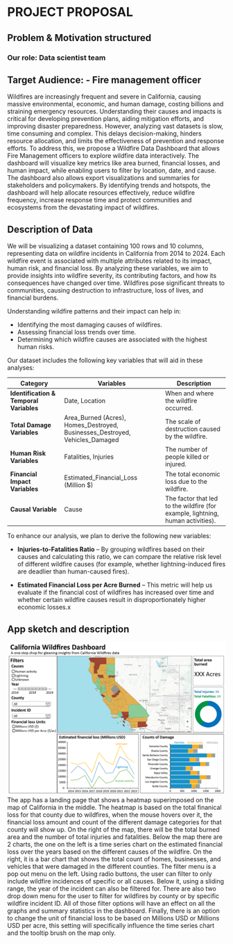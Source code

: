 <!-- TO BE UPDATED BASED ON COLLABORATIVE GOOGLE DOC: https://docs.google.com/document/d/15RFVEje4KcVk8RdTqWSU9hqasnSogVI98SqBVtU6uJw/edit?tab=t.0 
 -->
# PROJECT PROPOSAL
## Problem & Motivation structured
### Our role: Data scientist team

## Target Audience: - Fire management officer 

Wildfires are increasingly frequent and severe in California, causing massive environmental, economic, and human damage, costing billions and straining emergency resources. Understanding their causes and impacts is critical for developing prevention plans, aiding mitigation efforts, and improving disaster preparedness.  However, analyzing vast datasets is slow, time consuming and complex. This delays decision-making, hinders resource allocation, and limits the effectiveness of prevention and response efforts.
To address this, we propose a Wildfire Data Dashboard that allows Fire Management officers to explore wildfire data interactively. The dashboard will visualize key metrics like area burned, financial losses, and human impact, while enabling users to filter by location, date, and cause. The dashboard also allows export visualizations and summaries for stakeholders and policymakers. 
By identifying trends and hotspots, the dashboard will help allocate resources effectively, reduce wildfire frequency, increase response time and protect communities and ecosystems from the devastating impact of wildfires. 


## Description of Data

We will be visualizing a dataset containing 100 rows and 10 columns, representing data on wildfire incidents in California from 2014 to 2024. Each wildfire event is associated with multiple attributes related to its impact, human risk, and financial loss. By analyzing these variables, we aim to provide insights into wildfire severity, its contributing factors, and how its consequences have changed over time. Wildfires pose significant threats to communities, causing destruction to infrastructure, loss of lives, and financial burdens. 

Understanding wildfire patterns and their impact can help in:

-  Identifying the most damaging causes of wildfires.
-  Assessing financial loss trends over time.
-  Determining which wildfire causes are associated with the highest human risks.

Our dataset includes the following key variables that will aid in these analyses:

| **Category**                     | **Variables**                                         | **Description**                                                 |
|----------------------------------|------------------------------------------------------|-----------------------------------------------------------------|
| **Identification & Temporal Variables** | Date, Location                                   | When and where the wildfire occurred.                          |
| **Total Damage Variables**        | Area_Burned (Acres), Homes_Destroyed, Businesses_Destroyed, Vehicles_Damaged | The scale of destruction caused by the wildfire.               |
| **Human Risk Variables**          | Fatalities, Injuries                               | The number of people killed or injured.                        |
| **Financial Impact Variables**    | Estimated_Financial_Loss (Million $)              | The total economic loss due to the wildfire.                   |
| **Causal Variable**               | Cause                                            | The factor that led to the wildfire (for example, lightning, human activities). |

To enhance our analysis, we plan to derive the following new variables:

-  **Injuries-to-Fatalities Ratio** – By grouping wildfires based on their causes and calculating this ratio, we can compare the relative risk level of different wildfire causes (for example, whether lightning-induced fires are deadlier than human-caused fires).

-  **Estimated Financial Loss per Acre Burned** – This metric will help us evaluate if the financial cost of wildfires has increased over time and whether certain wildfire causes result in disproportionately higher economic losses.x


## App sketch and description
![Sketch of California wildfire dashboard](../img/sketch.png)
The app has a landing page that shows a heatmap superimposed on the map of California in the middle. The heatmap is based on the total finanical loss for that county due to wildfires, when the mouse hovers over it, the financial loss amount and count of the different damage categories for that county will show up. On the right of the map, there will be the total burned area and the number of total injuries and fatalities. Below the map there are 2 charts, the one on the left is a time series chart on the estimated financial loss over the years based on the different causes of the wildfire. On the right, it is a bar chart that shows the total count of homes, businesses, and vehicles that were damaged in the different counties. The filter menu is a pop out menu on the left. Using radio buttons, the user can filter to only include wildfire incidences of specific or all causes. Below it, using a sliding range, the year of the incident can also be filtered for. There are also two drop down menu for the user to filter for wildfires by county or by specific wildfire incident ID. All of those filter options will have an effect on all the graphs and summary statistics in the dashboard. Finally, there is an option to change the unit of financial loss to be based on Millions USD or Millions USD per acre, this setting will specifically influence the time series chart and the tooltip brush on the map only.